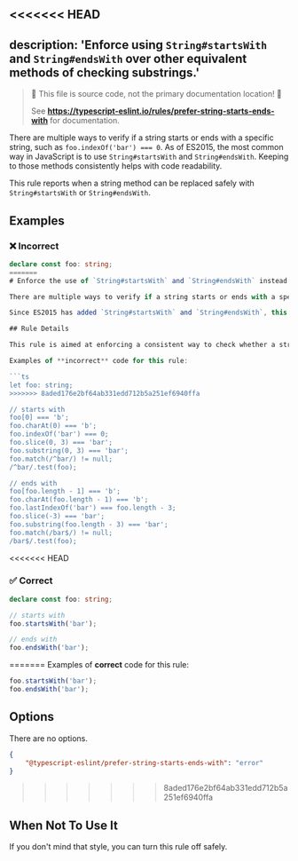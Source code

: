 <<<<<<< HEAD
---
description: 'Enforce using `String#startsWith` and `String#endsWith` over other equivalent methods of checking substrings.'
---

> 🛑 This file is source code, not the primary documentation location! 🛑
>
> See **https://typescript-eslint.io/rules/prefer-string-starts-ends-with** for documentation.

There are multiple ways to verify if a string starts or ends with a specific string, such as `foo.indexOf('bar') === 0`.
As of ES2015, the most common way in JavaScript is to use `String#startsWith` and `String#endsWith`.
Keeping to those methods consistently helps with code readability.

This rule reports when a string method can be replaced safely with `String#startsWith` or `String#endsWith`.

## Examples

<!--tabs-->

### ❌ Incorrect

```ts
declare const foo: string;
=======
# Enforce the use of `String#startsWith` and `String#endsWith` instead of other equivalent methods of checking substrings (`prefer-string-starts-ends-with`)

There are multiple ways to verify if a string starts or ends with a specific string, such as `foo.indexOf('bar') === 0`.

Since ES2015 has added `String#startsWith` and `String#endsWith`, this rule reports other ways to be consistent.

## Rule Details

This rule is aimed at enforcing a consistent way to check whether a string starts or ends with a specific string.

Examples of **incorrect** code for this rule:

```ts
let foo: string;
>>>>>>> 8aded176e2bf64ab331edd712b5a251ef6940ffa

// starts with
foo[0] === 'b';
foo.charAt(0) === 'b';
foo.indexOf('bar') === 0;
foo.slice(0, 3) === 'bar';
foo.substring(0, 3) === 'bar';
foo.match(/^bar/) != null;
/^bar/.test(foo);

// ends with
foo[foo.length - 1] === 'b';
foo.charAt(foo.length - 1) === 'b';
foo.lastIndexOf('bar') === foo.length - 3;
foo.slice(-3) === 'bar';
foo.substring(foo.length - 3) === 'bar';
foo.match(/bar$/) != null;
/bar$/.test(foo);
```

<<<<<<< HEAD
### ✅ Correct

```ts
declare const foo: string;

// starts with
foo.startsWith('bar');

// ends with
foo.endsWith('bar');
```

=======
Examples of **correct** code for this rule:

```ts
foo.startsWith('bar');
foo.endsWith('bar');
```

## Options

There are no options.

```JSON
{
    "@typescript-eslint/prefer-string-starts-ends-with": "error"
}
```

>>>>>>> 8aded176e2bf64ab331edd712b5a251ef6940ffa
## When Not To Use It

If you don't mind that style, you can turn this rule off safely.
